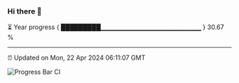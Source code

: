 ### Hi there 👋

⏳ Year progress { █████████▁▁▁▁▁▁▁▁▁▁▁▁▁▁▁▁▁▁▁▁▁ } 30.67 %

---

⏰ Updated on Mon, 22 Apr 2024 06:11:07 GMT

![Progress Bar CI](https://github.com/Shyam-Makwana/GitHub-Actions-Demo/workflows/Progress%20Bar%20CI/badge.svg)
